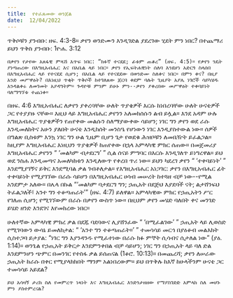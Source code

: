 ```yaml
---
title:  የተፈጸመው ወንጀል
date:  12/04/2022
---
```


ጥቅሶቹን ያንብቡ: ዘፍ. 4:3-8። ቃየን ወንድሙን እንዲገድል ያደረገው ሂደት ምን ነበር? በተጨማሪ ይህን ጥቅስ ያንብቡ: 1ዮሐ. 3:12

`በቃየን የታየው አጸፋዊ ምላሽ እጥፍ ነበር: “ክፉኛ ተናደደ; ፊቱም ጠቆረ” (ዘፍ. 4:5)። የቃየን ንዴት ያነጣጠረው በእግዚአብሔር እና በአቤል ላይ ነበር። ቃየን የኢፍትሐዊነት ሰለባ እንደሆነ አድርጎ ስላሰበ በእግዚአብሔር ላይ የተናደደ ሲሆን; በአቤል ላይ የተናደደው በወንድሙ ስለቀና ነበር። በምን ቀና? በዚያ አንድ መሥዋዕት? በእነዚህ ጥቂት ጥቅሶች ከተገለጸው ጀርባ ቀደም ባሉት ጊዜያት አያሌ ነገሮች ሳይካሄዱ እንዳልቀሩ ለመገመት አያዳግትም። ጉዳዮቹ ምንም ይሁኑ ምን--ቃየን ያቀረበው መሥዋዕት ተቀባይነት ባለማግኘቱ ተጨነቀ።`

በዘፍ. 4:6 እግዚአብሔር ለቃየን ያቀረባቸው ሁለት ጥያቄዎች እርሱ ከነበረባቸው ሁለት ሁናቴዎች ጋር የተያያዙ ናቸው። እዚህ ላይ እግዚአብሔር ቃየንን አለመክሰሱን ልብ ይሏል። እንደ አዳም ሁሉ እግዚአብሔር ጥያቄዎችን የጠየቀው መልሱን ስለማያውቀው ሳይሆን; ነገር ግን ቃየን ወደ ራሱ እንዲመለከትና አሁን ያለበት ሁናቴ እንዲከሰት መንስዔ የሆነውን ነገር እንዲያስተውል ነው። ሰዎች በግልጽ ቢስቱም እንኳ ነገር ግን ሁል ጊዜም ቢሆን ጌታ የወደቁ ሕዝቦቹን ለመቤዥት ይፈልጋል። ከዚያም እግዚአብሔር እነዚህን ጥያቄዎች ከጠየቀው በኋላ አምላካዊ ምክር ሰጠው። በመጀመሪያ እግዚአብሔር ቃየንን “ ‘መልካም ብታደርግ’ ” ሲል ሰናይ ምግባር በእርሱ እንዲገለጥ ይነግረዋል። ይህ ወደ ንስሐ እንዲመጣና አመለካከቱን እንዲለውጥ የቀረበ ጥሪ ነው። ይህን ካደረገ ቃየን “ ‘ተቀባይነት’ ” እንደሚያገኝና ይቅር እንደሚባል ቃል ገብቶለታል። የእግዚአብሔር አነጋገር: ቃየን በእግዚአብሔር ፊት ተቀባይነት የሚያገኘው በራሱ ሳይሆን በእግዚአብሔር ሀሳብ መሠረት ከተጓዘ ብቻ ነው--የሚል አንደምታ አለው።  በሌላ በኩል “‘መልካም ባታደርግ ግን; ኃጢአት በደጅህ እያደባች ናት; ልታሸንፍህ ትፈልጋለች፤ አንተ ግን ተቆጣጠራት’” (ዘፍ. 4:7) ይለዋል። አምላካዊው ምክር የኃጢአትን ሥር የገለጠ ሲሆን; የሚገኘውም በራሱ በቃየን ውስጥ ነው። በዚህም ቃየን መሄድ ባለበት ቀና መንገድ ይሄድ ዘንድ እንደገና እየመከረው ነበር።

ሁለተኛው አምላካዊ ምክረ ቃል በደጁ ባደባውና ሊያሸንፈው “ ‘በሚፈልገው’ ” ኃጢአት ላይ ሊወስድ የሚገባውን ውሳኔ ይመለከታል: “ ‘አንተ ግን ተቆጣጠራት።’ ” ተመሳሳይ መርኅ በያዕቆብ መልእክት ሲስተጋባ ይታያል: “ነገር ግን እያንዳንዱ የሚፈተነው በራሱ ክፉ ምኞት ሲሳብና ሲታለል ነው” (ያዕ. 1:14)። ወንጌል የኃጢአት ይቅርታ እንደምንቀበል ብቻ ሳይሆን; ነገር ግን በኃጢአት ላይ ባለ ድል እንደምንሆን ጭምር በመንገር የተስፋ ቃል ይሰጠናል (1ቆሮ. 10:13)። በመጨረሻ; ቃየን ለሠራው ኃጢአት ከራሱ በቀር የሚያላክክበት ማንም አልነበረውም። ይህ በጥቅሉ ከእኛ ከሁላችንም ሁናቴ ጋር ተመሳሳይ አይደል?

`ይህ አሳዛኝ ታሪክ ስለ የመምረጥ ነጻነት እና እግዚአብሔር እንድንታዘዘው የማያስገድድ አምላክ ስለ መሆኑ ምን ያስተምረናል?`